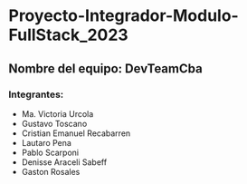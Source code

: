 # Proyecto-Integrador-Modulo-FullStack_2023

## Nombre del equipo: DevTeamCba

### Integrantes:
* Ma. Victoria Urcola
* Gustavo Toscano
* Cristian Emanuel Recabarren
* Lautaro Pena
* Pablo Scarponi
* Denisse Araceli Sabeff
* Gaston Rosales
